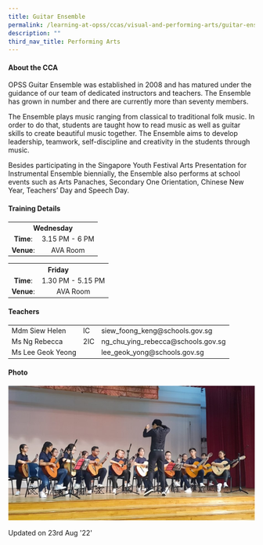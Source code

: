 ```yaml
---
title: Guitar Ensemble
permalink: /learning-at-opss/ccas/visual-and-performing-arts/guitar-ensemble/
description: ""
third_nav_title: Performing Arts
---
```


<h4>About the CCA</h4>
<p>OPSS Guitar Ensemble was established in 2008 and has matured under the guidance of our team of dedicated instructors and teachers. The Ensemble has grown in number and there are currently more than seventy members.</p>
<p>The Ensemble plays music ranging from classical to traditional folk music. In order to do that, students are taught how to read music as well as guitar skills to create beautiful music together. The Ensemble aims to develop leadership, teamwork, self-discipline and creativity in the students through music.</p>
<p>Besides participating in the Singapore Youth Festival Arts Presentation for Instrumental Ensemble biennially, the Ensemble also performs at school events such as Arts Panaches, Secondary One Orientation, Chinese New Year, Teachers&rsquo; Day and Speech Day.</p>
<h4>Training Details</h4>
<table>
<tbody>
<tr>
<th style="text-align: center;" colspan="2">Wednesday</th>
</tr>
<tr>
<td style="text-align: center;"><strong>Time</strong>:</td>
<td style="text-align: center;">3.15 PM - 6 PM</td>
</tr>
<tr>
<td style="text-align: center;"><strong>Venue</strong>:</td>
<td style="text-align: center;">AVA Room</td>
</tr>
</tbody>
</table>
<table>
<tbody>
<tr>
<th style="text-align: center;" colspan="2">Friday</th>
</tr>
<tr>
<td style="text-align: center;"><strong>Time</strong>:</td>
<td style="text-align: center;">1.30 PM - 5.15 PM</td>
</tr>
<tr>
<td style="text-align: center;"><strong>Venue</strong>:</td>
<td style="text-align: center;">AVA Room</td>
</tr>
</tbody>
</table>
<h4>Teachers</h4>
<table>
<tbody>
<tr>
<td>Mdm Siew Helen</td>
<td>IC</td>
<td>siew_foong_keng@schools.gov.sg</td>
</tr>
<tr>
<td>Ms Ng Rebecca</td>
<td>2IC</td>
<td>ng_chu_ying_rebecca@schools.gov.sg</td>
</tr>
<tr>
<td>Ms Lee Geok Yeong</td>
<td>&nbsp;</td>
<td>lee_geok_yong@schools.gov.sg</td>
</tr>
</tbody>
</table>
<h4>Photo</h4>
<img src="/images/ge.jpg">
<p>Updated on 23rd Aug '22'</p>